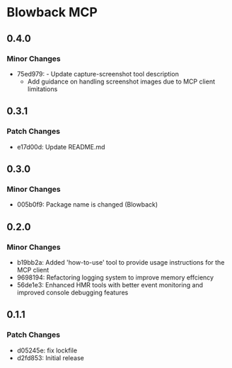 # Blowback MCP

## 0.4.0

### Minor Changes

- 75ed979: - Update capture-screenshot tool description
  - Add guidance on handling screenshot images due to MCP client limitations

## 0.3.1

### Patch Changes

- e17d00d: Update README.md

## 0.3.0

### Minor Changes

- 005b0f9: Package name is changed (Blowback)

## 0.2.0

### Minor Changes

- b19bb2a: Added 'how-to-use' tool to provide usage instructions for the MCP client
- 9698194: Refactoring logging system to improve memory effciency
- 56de1e3: Enhanced HMR tools with better event monitoring and improved console debugging features

## 0.1.1

### Patch Changes

- d05245e: fix lockfile
- d2fd853: Initial release

